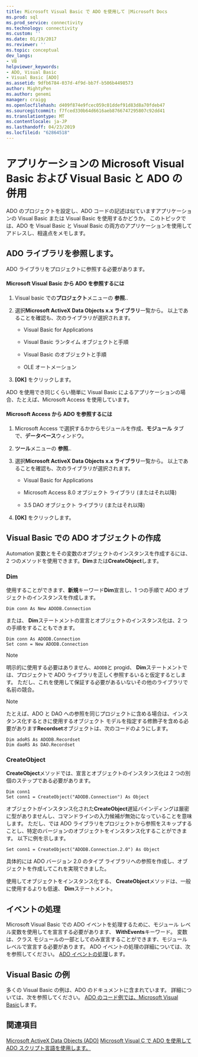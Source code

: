 ```yaml
---
title: Microsoft Visual Basic で ADO を使用して |Microsoft Docs
ms.prod: sql
ms.prod_service: connectivity
ms.technology: connectivity
ms.custom: ''
ms.date: 01/19/2017
ms.reviewer: ''
ms.topic: conceptual
dev_langs:
- VB
helpviewer_keywords:
- ADO, Visual Basic
- Visual Basic [ADO]
ms.assetid: 9dfb6784-037d-4f9d-bb7f-b506b4498573
author: MightyPen
ms.author: genemi
manager: craigg
ms.openlocfilehash: d409f874e9fcec059c01ddef91d83d8a70fdeb47
ms.sourcegitcommit: f7fced330b64d6616aeb8766747295807c92dd41
ms.translationtype: MT
ms.contentlocale: ja-JP
ms.lasthandoff: 04/23/2019
ms.locfileid: "62864518"
---
```

# <a name="using-ado-with-microsoft-visual-basic-and-visual-basic-for-applications"></a>アプリケーションの Microsoft Visual Basic および Visual Basic と ADO の併用
ADO のプロジェクトを設定し、ADO コードの記述は似ていますアプリケーションの Visual Basic または Visual Basic を使用するかどうか。 このトピックでは、ADO を Visual Basic と Visual Basic の両方のアプリケーションを使用してアドレスし、相違点をメモします。

## <a name="referencing-the-ado-library"></a>ADO ライブラリを参照します。
 ADO ライブラリをプロジェクトに参照する必要があります。

#### <a name="to-reference-ado-from-microsoft-visual-basic"></a>Microsoft Visual Basic から ADO を参照するには

1.  Visual basic での**プロジェクト**メニューの **参照.**.

2.  選択**Microsoft ActiveX Data Objects x.x ライブラリ**一覧から。 以上であることを確認も、次のライブラリが選択されます。

    -   Visual Basic for Applications

    -   Visual Basic ランタイム オブジェクトと手順

    -   Visual Basic のオブジェクトと手順

    -   OLE オートメーション

3.  **[OK]** をクリックします。

 ADO を使用でき同じくらい簡単に Visual Basic によるアプリケーションの場合、たとえば、Microsoft Access を使用しています。

#### <a name="to-reference-ado-from-microsoft-access"></a>Microsoft Access から ADO を参照するには

1.  Microsoft Access で選択するかからモジュールを作成、**モジュール** タブで、**データベース**ウィンドウ。

2.  **ツール**メニューの **参照.**.

3.  選択**Microsoft ActiveX Data Objects x.x ライブラリ**一覧から。 以上であることを確認も、次のライブラリが選択されます。

    -   Visual Basic for Applications

    -   Microsoft Access 8.0 オブジェクト ライブラリ (またはそれ以降)

    -   3.5 DAO オブジェクト ライブラリ (またはそれ以降)

4.  **[OK]** をクリックします。

## <a name="creating-ado-objects-in-visual-basic"></a>Visual Basic での ADO オブジェクトの作成
 Automation 変数とをその変数のオブジェクトのインスタンスを作成するには、2 つのメソッドを使用できます。**Dim**または**CreateObject**します。

### <a name="dim"></a>Dim
 使用することができます、**新規**キーワード**Dim**宣言し、1 つの手順で ADO オブジェクトのインスタンスを作成します。

```
Dim conn As New ADODB.Connection
```

 または、 **Dim**ステートメントの宣言とオブジェクトのインスタンス化は、2 つの手順をすることもできます。

```
Dim conn As ADODB.Connection
Set conn = New ADODB.Connection
```

> [!NOTE]
>  明示的に使用する必要はありません、`ADODB`と progid、 **Dim**ステートメントでは、プロジェクトで ADO ライブラリを正しく参照するいると仮定するとします。 ただし、これを使用して保証する必要があるいないその他のライブラリで名前の競合。

> [!NOTE]
>  たとえば、ADO と DAO への参照を同じプロジェクトに含める場合は、インスタンス化するときに使用するオブジェクト モデルを指定する修飾子を含める必要があります**Recordset**オブジェクトは、次のコードのようにします。

```
Dim adoRS As ADODB.Recordset
Dim daoRS As DAO.Recordset
```

### <a name="createobject"></a>CreateObject
 **CreateObject**メソッドでは、宣言とオブジェクトのインスタンス化は 2 つの別個のステップである必要があります。

```
Dim conn1
Set conn1 = CreateObject("ADODB.Connection") As Object
```

 オブジェクトがインスタンス化された**CreateObject**遅延バインディングは厳密に型がありませんし、コマンドラインの入力候補が無効になっていることを意味します。 ただし、では ADO ライブラリをプロジェクトから参照をスキップすることし、特定のバージョンのオブジェクトをインスタンス化することができます。 以下に例を示します。

```
Set conn1 = CreateObject("ADODB.Connection.2.0") As Object
```

 具体的には ADO バージョン 2.0 のタイプ ライブラリへの参照を作成し、オブジェクトを作成してこれを実現できました。

 使用してオブジェクトをインスタンス化する、 **CreateObject**メソッドは、一般に使用するよりも低速、 **Dim**ステートメント。

## <a name="handling-events"></a>イベントの処理
 Microsoft Visual Basic での ADO イベントを処理するために、モジュール レベル変数を使用してを宣言する必要があります、 **WithEvents**キーワード。 変数は、クラス モジュールの一部としてのみ宣言することができます、モジュール レベルで宣言する必要があります。 ADO イベントの処理の詳細については、次を参照してください。 [ADO イベントの処理](../../../ado/guide/data/handling-ado-events.md)します。

## <a name="visual-basic-examples"></a>Visual Basic の例
 多くの Visual Basic の例は、ADO のドキュメントに含まれています。 詳細については、次を参照してください。 [ADO のコード例では、Microsoft Visual Basic](../../../ado/reference/ado-api/ado-code-examples-in-visual-basic.md)します。

## <a name="see-also"></a>関連項目
 [Microsoft ActiveX Data Objects (ADO)](../../../ado/microsoft-activex-data-objects-ado.md) [Microsoft Visual C で ADO を使用して](../../../ado/guide/appendixes/using-ado-with-microsoft-visual-c.md) [ADO スクリプト言語を使用します。](../../../ado/guide/appendixes/using-ado-with-scripting-languages.md)
